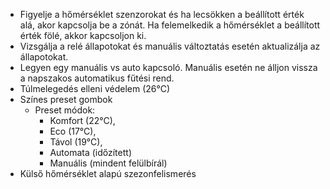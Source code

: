 - Figyelje a hőmérséklet szenzorokat és ha lecsökken a beállított érték alá, akor kapcsolja be a zónát. Ha felemelkedik a hőmérséklet a beállított érték fölé, akkor kapcsoljon ki.
- Vizsgálja a relé állapotokat és manuális változtatás esetén aktualizálja az állapotokat.
- Legyen egy manuális vs auto kapcsoló. Manuális esetén ne álljon vissza a napszakos automatikus fűtési rend. 
- Túlmelegedés elleni védelem (26°C)
- Színes preset gombok
   - Preset módok: 
     - Komfort (22°C), 
     - Eco (17°C), 
     - Távol (19°C), 
     - Automata (időzített)
     - Manuális (mindent felülbírál)
- Külső hőmérséklet alapú szezonfelismerés